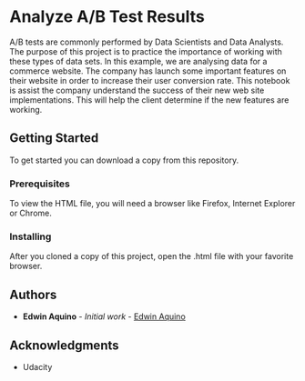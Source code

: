 # Analyze A/B Test Results

A/B tests are commonly performed by Data Scientists and Data Analysts. The purpose of this project is to practice the importance of working with these types of data sets.  In this example, we are analysing data for a commerce website. The company has launch some important features on their website in order to increase their user conversion rate. This notebook is assist the company understand the success of their new web site implementations. This will help the client determine if the new features are working.

## Getting Started
To get started you can download a copy from this repository.

### Prerequisites

To view the HTML file, you will need a browser like Firefox, Internet Explorer or Chrome.

### Installing

After you cloned a copy of this project, open the .html file with your favorite browser.

## Authors

* **Edwin Aquino** - *Initial work* - [Edwin Aquino](https://github.com/edwinaquino)

## Acknowledgments

* Udacity
